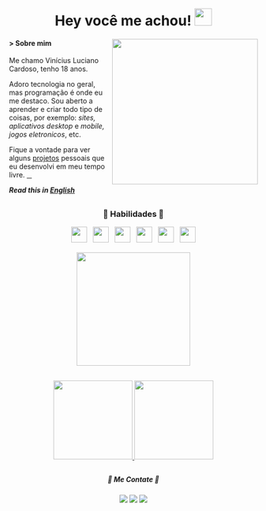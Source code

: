 # <div align="center">Hey você me achou! <img src="https://emojis.slackmojis.com/emojis/images/1624040178/45493/partyblob.gif" width="35px"></div>

#### > Sobre mim <img src="https://raw.githubusercontent.com/MicaelliMedeiros/micaellimedeiros/master/image/computer-illustration.png" align='right' width='295px'>

<p align='left'>
Me chamo Vinícius Luciano Cardoso, tenho 18 anos.

Adoro tecnologia no geral, mas programação é onde eu me destaco. Sou aberto a aprender e criar todo tipo de coisas, por exemplo: *sites, aplicativos desktop* e *mobile, jogos eletronicos*, etc.

Fique a vontade para ver alguns [projetos](https://github.com/pl4g?tab=repositories) pessoais que eu desenvolvi em meu tempo livre. <a href="nothing important/segredo.md">&#10240;</a>
</p>

***Read this in [English](readme.en.md)***

##

  ### <div align="center">🧠 Habilidades 🧠</div>
  
<div align="center">
<!-- HTML5 --> <img src="https://cdn.jsdelivr.net/gh/devicons/devicon/icons/html5/html5-original.svg" height="32px">    
&nbsp;<!-- CSS3 --> <img src="https://cdn.jsdelivr.net/gh/devicons/devicon/icons/css3/css3-original.svg" height="32px">
&nbsp;<!-- JavaScript --> <img src="https://cdn.jsdelivr.net/gh/devicons/devicon/icons/javascript/javascript-original.svg" height="32px">
&nbsp;<!-- PHP --> <img src="https://cdn.jsdelivr.net/gh/devicons/devicon/icons/php/php-original.svg" height="32px">
&nbsp;<!-- MySQL --> <img src="https://cdn.jsdelivr.net/gh/devicons/devicon/icons/mysql/mysql-original.svg" height="32px">
&nbsp;<!-- Python --> <img src="https://cdn.jsdelivr.net/gh/devicons/devicon/icons/python/python-original.svg" height="32px">
 
<br>
<br>
<img src="https://thumbs.gfycat.com/MindlessTightIvorybilledwoodpecker-size_restricted.gif" height="230em"></div>
  
  ##
  
<div style="display: inline_block;" align="center">
  <a href="https://github.com/pl4g">
  <img height="160em" src="https://github-readme-stats.vercel.app/api?username=pl4g&show_icons=true&theme=github_dark&include_all_commits=true&border_color=1d63cf&locale=pt-BR"/>
  <img height="160em" src="https://github-readme-stats.vercel.app/api/top-langs/?username=pl4g&layout=compact&langs_count=7&theme=github_dark&border_color=1d63cf&locale=pt-BR"/>
 </a>
</div>
  
  ##
 
  ##### <div align="center">💬 Me Contate 💬</div>
  
  <div align="center">
    <a href="https://www.linkedin.com/in/vinicius-luciano-cardoso/" target="_blank"><img src="https://img.shields.io/badge/-LinkedIn-%230077B5?style=for-the-badge&logo=linkedin&logoColor=white" target="_blank"></a>
     <a href = "mailto:viniciuslucianocardoso@gmail.com"><img src="https://img.shields.io/badge/-Gmail-%23333?style=for-the-badge&logo=gmail&logoColor=white" target="_blank"></a>
     <a><img src="https://img.shields.io/badge/ᴘʟ4ɢ__%235026-7289DA?style=for-the-badge&logo=discord&logoColor=white"></a>
 </div>
